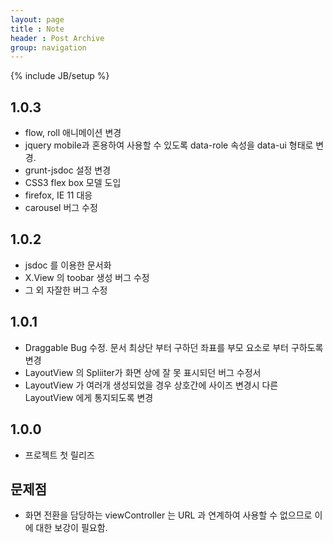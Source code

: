 ```yaml
---
layout: page
title : Note
header : Post Archive
group: navigation
---
```

{% include JB/setup %}

## 1.0.3
+ flow, roll 애니메이션 변경
+ jquery mobile과 혼용하여 사용할 수 있도록 data-role 속성을 data-ui 형태로 변경. 
+ grunt-jsdoc 설정 변경
+ CSS3 flex box 모델 도입
+ firefox, IE 11 대응
+ carousel 버그 수정

## 1.0.2
+ jsdoc 를 이용한 문서화
+ X.View 의 toobar 생성 버그 수정
+ 그 외 자잘한 버그 수정

## 1.0.1
+ Draggable Bug 수정. 문서 최상단 부터 구하던 좌표를 부모 요소로 부터 구하도록 변경
+ LayoutView 의 Spliiter가 화면 상에 잘 못 표시되던 버그 수정서
+ LayoutView 가 여러개 생성되었을 경우 상호간에 사이즈 변경시 다른 LayoutView 에게 통지되도록 변경

## 1.0.0
+ 프로젝트 첫 릴리즈

## 문제점
+ 화면 전환을 담당하는 viewController 는 URL 과 연계하여 사용할 수 없으므로 이에 대한 보강이 필요함.